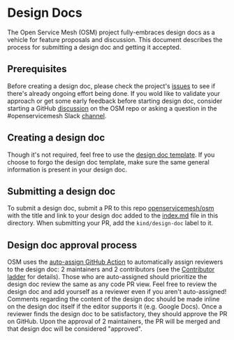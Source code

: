 # Design Docs

The Open Service Mesh (OSM) project fully-embraces design docs as a vehicle for feature proposals and discussion. This document describes the process for submitting a design doc and getting it accepted.

## Prerequisites

Before creating a design doc, please check the project's [issues](https://github.com/openservicemesh/osm/issues) to see if there's already ongoing effort being done. If you wold like to validate your approach or get some early feedback before starting design doc, consider starting a GitHub [discussion](https://github.com/openservicemesh/osm/discussions) on the OSM repo or asking a question in the #openservicemesh Slack [channel](https://cloud-native.slack.com/archives/C018794NV1C).

## Creating a design doc

Though it's not required, feel free to use the [design doc template](https://docs.google.com/document/d/1qLibGd-s3vVNakQ4e97wjuLnK4L0vSLQKIRedrzVM_k/edit#). If you choose to forgo the design doc template, make sure the same general information is present in your design doc.

## Submitting a design doc

To submit a design doc, submit a PR to this repo [openservicemesh/osm](github.com/openservicemesh/osm) with the title and link to your design doc added to the [index.md](./index.md) file in this directory. When submitting your PR, add the `kind/design-doc` label to it.

## Design doc approval process

OSM uses the [auto-assign GitHub Action](https://github.com/marketplace/actions/auto-assign-action) to automatically assign reviewers to the design doc: 2 maintainers and 2 contributors (see the [Contributor ladder](../../CONTRIBUTOR_LADDER.md) for details). Those who are auto-assigned should prioritize the design doc review the same as any code PR view. Feel free to review the design doc and add yourself as a reviewer even if you aren't auto-assigned! Comments regarding the content of the design doc should be made inline on the design doc itself if the editor supports it (e.g. Google Docs). Once a reviewer finds the design doc to be satisfactory, they should approve the PR on GitHub. Upon the approval of 2 maintainers, the PR will be merged and that design doc will be considered "approved".
